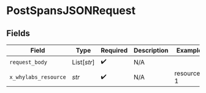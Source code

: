 # PostSpansJSONRequest


## Fields

| Field                | Type                 | Required             | Description          | Example              |
| -------------------- | -------------------- | -------------------- | -------------------- | -------------------- |
| `request_body`       | List[*str*]          | :heavy_check_mark:   | N/A                  |                      |
| `x_whylabs_resource` | *str*                | :heavy_check_mark:   | N/A                  | resource-1           |